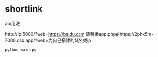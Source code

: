 # shortlink

api用法

http://ip:5000/?web=https://baidu.com
请替换app.php的https://2phx5m-7000.csb.app/?web=为自己搭建的域名或ip

```bash
python main.py


